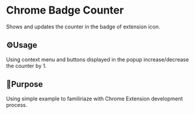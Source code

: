 # Chrome Badge Counter
Shows and updates the counter in the badge of extension icon.

## ⚙️Usage
Using context menu and buttons displayed in the popup increase/decrease the counter by 1.

## 🎯Purpose 
Using simple example to familiriaze with Chrome Extension development process.

